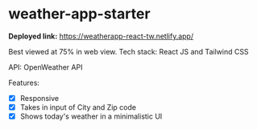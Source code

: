 # weather-app-starter

**Deployed link:** https://weatherapp-react-tw.netlify.app/

Best viewed at 75% in web view.
Tech stack: 
React JS and Tailwind CSS

API: OpenWeather API

Features:
- [X] Responsive
- [X] Takes in input of City and Zip code
- [X] Shows today's weather in a minimalistic UI
